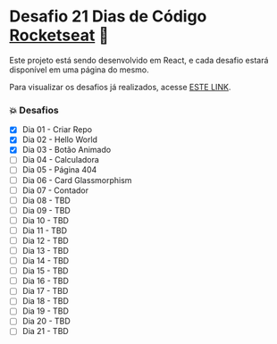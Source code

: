 # Desafio 21 Dias de Código [Rocketseat](https://twitter.com/rocketseat) 🚀

Este projeto está sendo desenvolvido em React, e cada desafio estará disponível em uma página do mesmo.

Para visualizar os desafios já realizados, acesse [ESTE LINK](https://kelvyn-costa-21-dias-de-codigo.vercel.app/).

### 💥 Desafios
- [x] Dia 01 - Criar Repo
- [x] Dia 02 - Hello World
- [x] Dia 03 - Botão Animado
- [ ] Dia 04 - Calculadora
- [ ] Dia 05 - Página 404
- [ ] Dia 06 - Card Glassmorphism
- [ ] Dia 07 - Contador
- [ ] Dia 08 - TBD
- [ ] Dia 09 - TBD
- [ ] Dia 10 - TBD
- [ ] Dia 11 - TBD
- [ ] Dia 12 - TBD
- [ ] Dia 13 - TBD
- [ ] Dia 14 - TBD
- [ ] Dia 15 - TBD
- [ ] Dia 16 - TBD
- [ ] Dia 17 - TBD
- [ ] Dia 18 - TBD
- [ ] Dia 19 - TBD
- [ ] Dia 20 - TBD
- [ ] Dia 21 - TBD
